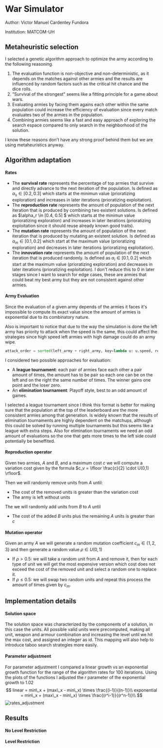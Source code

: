 # War Simulator

Author: Victor Manuel Cardentey Fundora

Institution: MATCOM-UH

## Metaheuristic selection

I selected a genetic algorithm approach to optimize the army according to the following reasoning.

1. The evaluation function is non-objective and non-deterministic, as it depends on the matches against other armies and the results are influenced by random factors such as the critical hit chance and the dice rolls.
1. "Survival of the strongest" seems like a fitting principle for a game about wars.
1. Evaluating armies by facing them agains each other within the same population could increase the efficiency of evaluation since every match evaluates two of the armies in the population. 
1. Combining armies seems like a fast and easy approach of exploring the search espace compared to only search in the neighborhood of the solution.

I know these reasons don't have any strong proof behind them but we are using metaheuristics anyway.

## Algorithm adaptation

#### Rates

- The **survival rate** represents the percentage of top armies that survive and directly advance to the next iteration of the population. Is defined as $\alpha_s \in [0.2, 0.3]$ which starts at the minimun value (prioratizing exploration) and increases in later iterations (prioratizing exploitation).
- The **reproduction rate** represents the amount of population of the next iteration that is produced by combining two existent solutions. Is defined as $\alpha_r \in [0.4, 0.5] $ which starts at the minimun value (prioratizing exploration) and increases in later iterations (prioratizing exploitation since it should reuse already known good traits). 
- The **mutation rate** represents the amount of population of the next iteration that is produced by mutating an existent solution. Is defined as $\alpha_m \in [0.1, 0.2]$ which start at the maximum value (prioratizing exploration) and decreases in later iterations (prioratizing exploitation).
- The **innovation rate** represents the amount of population of the next iteration that is produced randomly. Is defined as $\alpha_i \in [0.1, 0.2]$ which start at the maximum value (prioratizing exploration) and decreases in later iterations (prioratizing exploitation). I don't reduce this to 0 in later stages since I want to search for edge cases, these are armies that could beat my best army but they are not consistent against other armies. 

#### Army Evaluation

Since the evaluation of a given army depends of the armies it faces it's impossible to compute its exact value since the amount of armies is exponential due to its combinatory nature.

Also is important to notice that due to the way the simulation is done the left army has priority to attack when the speed is the same, this could affect the strategies since high speed left armies with high damage could do an army wipe.

```python
attack_order = sorted(left_army + right_army, key=lambda u: u.speed, reverse=True)
```

I considered two possible approaches for evaluation:

- A **league tournament**: each pair of armies face each other a pair amount of times, the amount has to be pair so each one can be on the left and on the right the same number of times. The winner gains one point and the loser zero.
- An **elimination tournament**: Playoff style, best to an odd amount of games.

I selected a league tournament since I think this format is better for making sure that the population at the top of the leaderboard are the more consistent armies among that generation. Is widely known that the results of elimination tournaments are highly dependent on the matchups, although this could be solved by running multiple tournaments but this seems like a league with extra steps. Also for elimination tournaments we need an odd amount of evaluations so the one that gets more times to the left side could potentially be beneffited. 

#### Reproduction operator

Given two armies, $A$ and $B$, and a maximum cost $c$  we will compute a variation cost given by the formula $c_v = \lfloor \frac{c}{2} \cdot U(0,1)  \rfloor$.

Then we will randomly remove units from $A$ until:

- The cost of the removed units is greater than the variation cost
- The army is left without units

The we will randomly add units from $B$ to $A$ until

- The cost of the added $B$ units plus the remaining $A$ units is greater than $c$

#### Mutation operator

Given an army $A$ we will generate a random mutation coefficient $c_m \in \{1,2,3\}$ and then generate a random value $\rho \in U(0,1)$ 

- If $\rho > 0.5$: we will take a random unit from $A$ and remove it, then for each type of unit we will get the most expensive version which cost does not exceed the cost of the removed unit and select a random one to replace it.
- If $\rho \leq 0.5$: we will swap two random units and repeat this process the amount of times given by $c_m$.

## Implementation details

#### Solution space

The solution space was characterized by the components of a solution, in this case the units. All possible valid units were precomputed, making all unit, weapon and armour combination and increasing the level until we hit the max cost, and assigned an integer as id. This mapping will also help to introduce taboo search strategies more easily.

#### Parameter adjustment

For parameter adjustment I compared a linear growth vs an exponential growth function for the range of the algorithm rates for 100 iterations. Using the plots of the functions I adjusted the $r$ parameter of the exponential growth to 1.02
$$
linear = min\_x + (max\_x - min\_x) \times \frac{(i-1)}{(n-1)}\\
exponential = min\_x + (max\_x - min\_x) \times \frac{(r^i-1)}{(r^n-1)}\\
$$
![rates_adjustment](/Users/victor/Documents/work/uh/2024/Tesis/courses/meta-heuristics/war_simulator/rates_adjustment.png)

## Results

#### No Level Restriction



#### Level Restriction

































 